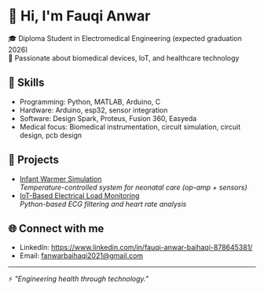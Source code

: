 # 👋 Hi, I'm Fauqi Anwar  

🎓 Diploma Student in Electromedical Engineering (expected graduation 2026)  
🔬 Passionate about biomedical devices, IoT, and healthcare technology  

## 🔧 Skills
- Programming: Python, MATLAB, Arduino, C  
- Hardware: Arduino, esp32, sensor integration  
- Software: Design Spark, Proteus, Fusion 360, Easyeda 
- Medical focus: Biomedical instrumentation, circuit simulation, circuit design, pcb design 

## 📂 Projects
- [Infant Warmer Simulation](https://github.com/fauqianwar/infant-warmer)  
  *Temperature-controlled system for neonatal care (op-amp + sensors)*  
- [IoT-Based Electrical Load Monitoring](https://github.com/fauqianwar/ecg-analysis)  
  *Python-based ECG filtering and heart rate analysis*    

## 🌐 Connect with me
- LinkedIn: https://www.linkedin.com/in/fauqi-anwar-baihaqi-878645381/  
- Email: fanwarbaihaqi2021@gmail.com  

---
⚡ *"Engineering health through technology."*
